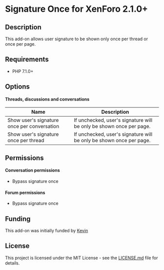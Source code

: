 Signature Once for XenForo 2.1.0+
=================================

Description
-----------

This add-on allows user signature to be shown only once per thread or once per page.

Requirements
------------

- PHP 7.1.0+

Options
-------

#### Threads, discussions and conversations

| Name                                        | Description                                                         |
| ------------------------------------------- | ------------------------------------------------------------------- |
| Show user's signature once per conversation | If unchecked, user's signature will be only be shown once per page. |
| Show user's signature once per thread       | If unchecked, user's signature will be only be shown once per page. |

Permissions
-----------

#### Conversation permissions

- Bypass signature once

#### Forum permissions

- Bypass signature once

Funding
-------

This add-on was initially funded by [Kevin](https://xenforo.com/community/members/21/)

License
-------

This project is licensed under the MIT License - see the [LICENSE.md](https://github.com/ticktackk/SignatureOnceForXF2/blob/master/LICENSE.md) file for details.